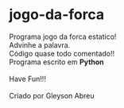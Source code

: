 # jogo-da-forca
Programa jogo da forca estatico!<br>
Advinhe a palavra.<br>
Código quase todo comentado!!<br>
Programa escrito em <b>Python</b><br><br>
Have Fun!!!<br><br>
Criado por Gleyson Abreu
